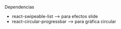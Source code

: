 

Dependencias
- react-swipeable-list --> para efectos slide
- react-circular-progressbar --> para gráfica circular